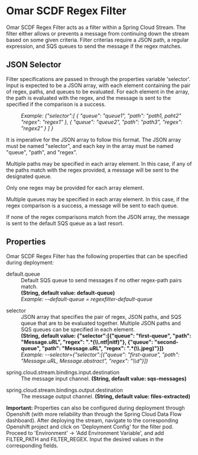 # Omar SCDF Regex Filter
Omar SCDF Regex Filter acts as a filter within a Spring Cloud Stream. The filter either allows or prevents a message from continuing down the stream based on some given criteria. Filter criterias require a JSON path, a regular expression, and SQS queues to send the message if the regex matches. 

## JSON Selector ##
Filter specifications are passed in through the properties variable 'selector'. Input is expected to be a JSON array, with each element containing the pair of regex, paths, and queues to be evaluated. For each element in the array, the path is evaluated with the regex, and the message is sent to the specified if the comparison is a success.
<dd><i> Example:
{"selector":[
  {
    "queue": "queue1",
    "path": "path1, paht2"
    "regex": "regex1"
  },
  {
    "queue": "queue2",
    "path": "path3",
    "regex": "regex2"
  }
  ]
}
  </dd></i>

It is imperative for the JSON array to follow this format. The JSON array must be named "selector", and each key in the array must be named "queue", "path", and "regex".

Multiple paths may be specified in each array element. In this case, if any of the paths match with the regex provided, a message will be sent to the designated queue.

Only one regex may be provided for each array element.

Multiple queues may be specified in each array element. In this case, if the regex comparison is a success, a message will be sent to each queue. 

If none of the regex comparisons match from the JSON array, the message is sent to the default SQS queue as a last resort.

## Properties ## 
Omar SCDF Regex Filter has the following properties that can be specified during deployment:
<dl>
  <dt>default.queue</dt>
  <dd>Default SQS queue to send messages if no other regex-path pairs match.</dd>
  <dd><strong>(String, default value: default-queue)</strong></dd>
  <dd><i>Example: --default-queue = regexfilter-default-queue</i></dd>
</dl>
<dl>
  <dt>selector</dt>
  <dd>JSON array that specifies the pair of regex, JSON paths, and SQS queue that are to be evaluated together. Multiple JSON paths and SQS queues can be specified in each element.</dd>
  <dd><strong>(String, default value: {"selector":[{"queue": "first-queue", "path": "Message.uRL", "regex": ".*(\\.ntf|nitf)"}, {"queue": "second-queue", "path": "Message.uRL", "regex": ".*(\\.jpeg)"}]} </strong></dd>
  <dd><i>Example: --selector={"selector":[{"queue": "first-queue", "path": "Message.uRL, Message.abstract", "regex": "\\d"}]} </i></dd>
</dl>
<dl>
  <dt>spring.cloud.stream.bindings.input.destination</dt>
  <dd>The message input channel. <strong>(String, default value: sqs-messages)</strong></dd> 
</dl>
<dl>
  <dt>spring.cloud.stream.bindings.output.destination</dt>
  <dd>The message output channel. <strong>(String, default value: files-extracted)</strong></dd> 
</dl>
<strong>Important:</strong> Properties can also be configured during deployment through Openshift (with more reliability than through the Spring Cloud Data Flow dashboard). After deploying the stream, navigate to the corresponding Openshift project and click on 'Deployment Config' for the filter pod. Proceed to 'Environment' -> 'Add Environment Variable', and add FILTER_PATH and FILTER_REGEX. Input the desired values in the corresponding fields. 
